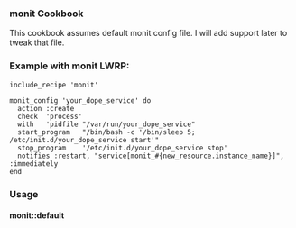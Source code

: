 ### monit Cookbook
This cookbook assumes default monit config file. I will add support later to tweak that file.

### Example with monit LWRP:
```
include_recipe 'monit'

monit_config 'your_dope_service' do
  action :create
  check  'process'
  with   'pidfile "/var/run/your_dope_service"
  start_program   "/bin/bash -c '/bin/sleep 5; /etc/init.d/your_dope_service start'"
  stop_program    '/etc/init.d/your_dope_service stop'
  notifies :restart, "service[monit_#{new_resource.instance_name}]", :immediately
end
```

### Usage
#### monit::default
